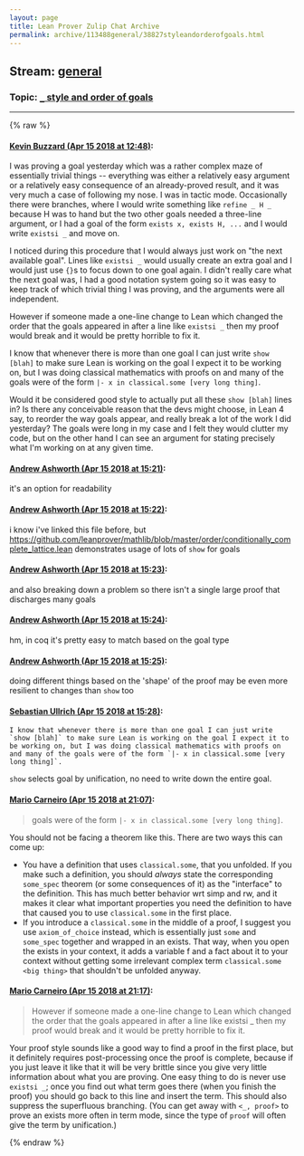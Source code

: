 ```yaml
---
layout: page
title: Lean Prover Zulip Chat Archive 
permalink: archive/113488general/38827styleandorderofgoals.html
---
```


## Stream: [general](index.html)
### Topic: [`_` style and order of goals](38827styleandorderofgoals.html)

---


{% raw %}
#### [ Kevin Buzzard (Apr 15 2018 at 12:48)](https://leanprover.zulipchat.com/#narrow/stream/113488-general/topic/%60_%60%20style%20and%20order%20of%20goals/near/125107491):
I was proving a goal yesterday which was a rather complex maze of essentially trivial things -- everything was either a relatively easy argument or a relatively easy consequence of an already-proved result, and it was very much a case of following my nose. I was in tactic mode. Occasionally there were branches, where I would write something like `refine _ H _` because H was to hand but the two other goals needed a three-line argument, or I had a goal of the form `exists x, exists H, ...` and I would write `existsi _` and move on.

I noticed during this procedure that I would always just work on "the next available goal". Lines like `existsi _` would usually create an extra goal and I would just use `{}`s to focus down to one goal again. I didn't really care what the next goal was, I had a good notation system going so it was easy to keep track of which trivial thing I was proving, and the arguments were all independent.

However if someone made a one-line change to Lean which changed the order that the goals appeared in after a line like `existsi _` then my proof would break and it would be pretty horrible to fix it.

I know that whenever there is more than one goal I can just write `show [blah]` to make sure Lean is working on the goal I expect it to be working on, but I was doing classical mathematics with proofs on and many of the goals were of the form `|- x in classical.some [very long thing]`.

Would it be considered good style to actually put all these `show [blah]` lines in? Is there any conceivable reason that the devs might choose, in Lean 4 say, to reorder the way goals appear, and really break a lot of the work I did yesterday? The goals were long in my case and I felt they would clutter my code, but on the other hand I can see an argument for stating precisely what I'm working on at any given time.

#### [ Andrew Ashworth (Apr 15 2018 at 15:21)](https://leanprover.zulipchat.com/#narrow/stream/113488-general/topic/%60_%60%20style%20and%20order%20of%20goals/near/125111068):
it's an option for readability

#### [ Andrew Ashworth (Apr 15 2018 at 15:22)](https://leanprover.zulipchat.com/#narrow/stream/113488-general/topic/%60_%60%20style%20and%20order%20of%20goals/near/125111071):
i know i've linked this file before, but https://github.com/leanprover/mathlib/blob/master/order/conditionally_complete_lattice.lean demonstrates usage of lots of `show` for goals

#### [ Andrew Ashworth (Apr 15 2018 at 15:23)](https://leanprover.zulipchat.com/#narrow/stream/113488-general/topic/%60_%60%20style%20and%20order%20of%20goals/near/125111114):
and also breaking down a problem so there isn't a single large proof that discharges many goals

#### [ Andrew Ashworth (Apr 15 2018 at 15:24)](https://leanprover.zulipchat.com/#narrow/stream/113488-general/topic/%60_%60%20style%20and%20order%20of%20goals/near/125111154):
hm, in coq it's pretty easy to match based on the goal type

#### [ Andrew Ashworth (Apr 15 2018 at 15:25)](https://leanprover.zulipchat.com/#narrow/stream/113488-general/topic/%60_%60%20style%20and%20order%20of%20goals/near/125111161):
doing different things based on the 'shape' of the proof may be even more resilient to changes than `show` too

#### [ Sebastian Ullrich (Apr 15 2018 at 15:28)](https://leanprover.zulipchat.com/#narrow/stream/113488-general/topic/%60_%60%20style%20and%20order%20of%20goals/near/125111209):
```quote
I know that whenever there is more than one goal I can just write `show [blah]` to make sure Lean is working on the goal I expect it to be working on, but I was doing classical mathematics with proofs on and many of the goals were of the form `|- x in classical.some [very long thing]`.
```
`show` selects goal by unification, no need to write down the entire goal.

#### [ Mario Carneiro (Apr 15 2018 at 21:07)](https://leanprover.zulipchat.com/#narrow/stream/113488-general/topic/%60_%60%20style%20and%20order%20of%20goals/near/125119384):
> goals were of the form `|- x in classical.some [very long thing]`.

You should not be facing a theorem like this. There are two ways this can come up:
* You have a definition that uses `classical.some`, that you unfolded. If you make such a definition, you should *always* state the corresponding `some_spec` theorem (or some consequences of it) as the "interface" to the definition. This has much better behavior wrt simp and rw, and it makes it clear what important properties you need the definition to have that caused you to use `classical.some` in the first place.
* If you introduce a `classical.some` in the middle of a proof, I suggest you use `axiom_of_choice` instead, which is essentially just `some` and `some_spec` together and wrapped in an exists. That way, when you open the exists in your context, it adds a variable f and a fact about it to your context without getting some irrelevant complex term `classical.some <big thing>` that shouldn't be unfolded anyway.

#### [ Mario Carneiro (Apr 15 2018 at 21:17)](https://leanprover.zulipchat.com/#narrow/stream/113488-general/topic/%60_%60%20style%20and%20order%20of%20goals/near/125119646):
> However if someone made a one-line change to Lean which changed the order that the goals appeared in after a line like existsi _ then my proof would break and it would be pretty horrible to fix it.

Your proof style sounds like a good way to find a proof in the first place, but it definitely requires post-processing once the proof is complete, because if you just leave it like that it will be very brittle since you give very little information about what you are proving. One easy thing to do is never use `existsi _`; once you find out what term goes there (when you finish the proof) you should go back to this line and insert the term. This should also suppress the superfluous branching. (You can get away with `<_, proof>` to prove an exists more often in term mode, since the type of `proof` will often give the term by unification.)


{% endraw %}
